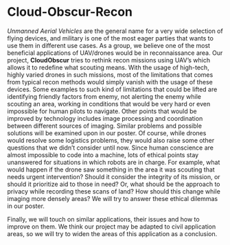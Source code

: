 # Cloud-Obscur-Recon
_Unmanned Aerial Vehicles_ are the general name for a very wide selection of flying devices,
and military is one of the most eager parties that wants to use them in different use cases. As a group,
we believe one of the most beneficial applications of UAV/drones would be in reconnaissance area.
Our project, **CloudObscur** tries to rethink recon missions using UAV’s which allows it to redefine
what scouting means. With the usage of high-tech, highly varied drones in such missions, most of
the limitations that comes from typical recon methods would simply vanish with the usage of these
devices. Some examples to such kind of limitations that could be lifted are identifying friendly factors
from enemy, not alerting the enemy while scouting an area, working in conditions that would be very
hard or even impossible for human pilots to navigate. Other points that would be improved by
technology includes image processing and coordination between different sources of imaging.
Similar problems and possible solutions will be examined upon in our poster. Of course, while drones
would resolve some logistics problems, they would also raise some other questions that we didn’t
consider until now. Since human conscience are almost impossible to code into a machine, lots of
ethical points stay unanswered for situations in which robots are in charge. For example, what would
happen if the drone saw something in the area it was scouting that needs urgent intervention? Should
it consider the integrity of its mission, or should it prioritize aid to those in need? Or, what should be
the approach to privacy while recording these scans of land? How should this change while imaging
more densely areas? We will try to answer these ethical dilemmas in our poster.  

Finally, we will touch on similar applications, their issues and how to improve on them. We
think our project may be adapted to civil application areas, so we will try to widen the areas of this
application as a conclusion.
